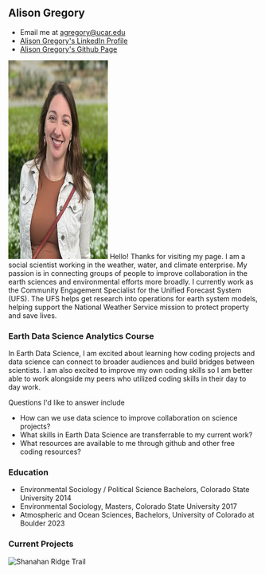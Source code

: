 ## Alison Gregory 
- Email me at agregory@ucar.edu
- [Alison Gregory's LinkedIn Profile](https://www.linkedin.com/in/alison-gregory/)
- [Alison Gregory's Github Page](https://github.com/algrego/algrego.github.io)
<img src="img/headshot.jpeg" width="200" height="400">
Hello! Thanks for visiting my page. I am a social scientist working in the weather, water, and climate enterprise. My passion is in connecting groups of people to improve collaboration in the earth sciences and environmental efforts more broadly. I currently work as the Community Engagement Specialist for the Unified Forecast System (UFS). The UFS helps get research into operations for earth system models, helping support the National Weather Service mission to protect property and save lives.


### **Earth Data Science Analytics Course**

In Earth Data Science, I am excited about learning how coding projects and data science can connect to broader audiences and build bridges between scientists. I am also excited to improve my own coding skills so I am better able to work alongside my peers who utilized coding skills in their day to day work.

Questions I'd like to answer include
- How can we use data science to improve collaboration on science projects?
- What skills in Earth Data Science are transferrable to my current work?
- What resources are available to me through github and other free coding resources?



### **Education**
- Environmental Sociology / Political Science Bachelors, Colorado State University 2014
- Environmental Sociology, Masters, Colorado State University 2017
- Atmospheric and Ocean Sciences, Bachelors, University of Colorado at Boulder 2023

### **Current Projects**

![Shanahan Ridge Trail](https://richwolf.wordpress.com/wp-content/uploads/2015/07/shanahan-ridge-with-bergamot-3-10x5.jpg)
